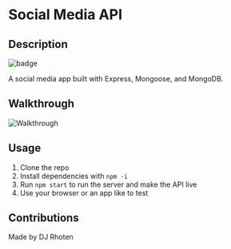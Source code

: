 # Social Media API

## Description
![badge](https://img.shields.io/badge/license-MIT-blue)

A social media app built with Express, Mongoose, and MongoDB.

## Walkthrough
![Walkthrough](assets/socialmedia-api-walkthrough.gif)

## Usage
1. Clone the repo
2. Install dependencies with `npm -i`
3. Run `npm start` to run the server and make the API live
4. Use your browser or an app like to test

## Contributions
Made by DJ Rhoten